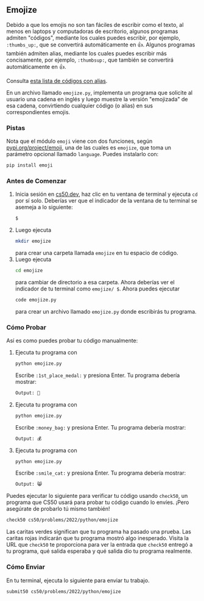 ## Emojize

Debido a que los emojis no son tan fáciles de escribir como el texto, al menos en laptops y computadoras de escritorio, algunos programas admiten "códigos", mediante los cuales puedes escribir, por ejemplo, `:thumbs_up:`, que se convertirá automáticamente en 👍. Algunos programas también admiten alias, mediante los cuales puedes escribir más concisamente, por ejemplo, `:thumbsup:`, que también se convertirá automáticamente en 👍.

Consulta [esta lista de códigos con alias](https://carpedm20.github.io/emoji/all.html?enableList=enable_list_alias).

En un archivo llamado `emojize.py`, implementa un programa que solicite al usuario una cadena en inglés y luego muestre la versión "emojizada" de esa cadena, convirtiendo cualquier código (o alias) en sus correspondientes emojis.

### Pistas

Nota que el módulo `emoji` viene con dos funciones, según [pypi.org/project/emoji](https://pypi.org/project/emoji), una de las cuales es `emojize`, que toma un parámetro opcional llamado `language`. Puedes instalarlo con:

```bash
pip install emoji
```

### Antes de Comenzar

1. Inicia sesión en [cs50.dev](https://cs50.dev), haz clic en tu ventana de terminal y ejecuta `cd` por sí solo. Deberías ver que el indicador de la ventana de tu terminal se asemeja a lo siguiente:
   ```bash
   $
   ```
2. Luego ejecuta
   ```bash
   mkdir emojize
   ```
   para crear una carpeta llamada `emojize` en tu espacio de código.
3. Luego ejecuta
   ```bash
   cd emojize
   ```
   para cambiar de directorio a esa carpeta. Ahora deberías ver el indicador de tu terminal como `emojize/ $`. Ahora puedes ejecutar
   ```bash
   code emojize.py
   ```
   para crear un archivo llamado `emojize.py` donde escribirás tu programa.

### Cómo Probar

Así es como puedes probar tu código manualmente:

1. Ejecuta tu programa con
   ```bash
   python emojize.py
   ```
   Escribe `:1st_place_medal:` y presiona Enter. Tu programa debería mostrar:
   ```bash
   Output: 🥇
   ```
2. Ejecuta tu programa con
   ```bash
   python emojize.py
   ```
   Escribe `:money_bag:` y presiona Enter. Tu programa debería mostrar:
   ```bash
   Output: 💰
   ```
3. Ejecuta tu programa con
   ```bash
   python emojize.py
   ```
   Escribe `:smile_cat:` y presiona Enter. Tu programa debería mostrar:
   ```bash
   Output: 😸
   ```

Puedes ejecutar lo siguiente para verificar tu código usando `check50`, un programa que CS50 usará para probar tu código cuando lo envíes. ¡Pero asegúrate de probarlo tú mismo también!

```bash
check50 cs50/problems/2022/python/emojize
```

Las caritas verdes significan que tu programa ha pasado una prueba. Las caritas rojas indicarán que tu programa mostró algo inesperado. Visita la URL que `check50` te proporciona para ver la entrada que `check50` entregó a tu programa, qué salida esperaba y qué salida dio tu programa realmente.

### Cómo Enviar

En tu terminal, ejecuta lo siguiente para enviar tu trabajo.

```bash
submit50 cs50/problems/2022/python/emojize
```
